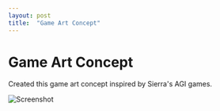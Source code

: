 ```yaml
---
layout: post
title:  "Game Art Concept"
---
```


# Game Art Concept

Created this game art concept inspired by Sierra's AGI games.

![Screenshot](https://images-wixmp-ed30a86b8c4ca887773594c2.wixmp.com/f/c4340bf5-4e0b-4caf-8931-5a47e42fcd06/debbyio-b3c5cfb7-16af-4c79-bc83-ea037a5c5512.png/v1/fill/w_1003,h_796,q_70,strp/16x16_scene_by_everuniverse_debbyio-pre.jpg?token=eyJ0eXAiOiJKV1QiLCJhbGciOiJIUzI1NiJ9.eyJzdWIiOiJ1cm46YXBwOiIsImlzcyI6InVybjphcHA6Iiwib2JqIjpbW3siaGVpZ2h0IjoiPD05NzEiLCJwYXRoIjoiXC9mXC9jNDM0MGJmNS00ZTBiLTRjYWYtODkzMS01YTQ3ZTQyZmNkMDZcL2RlYmJ5aW8tYjNjNWNmYjctMTZhZi00Yzc5LWJjODMtZWEwMzdhNWM1NTEyLnBuZyIsIndpZHRoIjoiPD0xMjIzIn1dXSwiYXVkIjpbInVybjpzZXJ2aWNlOmltYWdlLm9wZXJhdGlvbnMiXX0.SBc787_soOKa4qUSBIlaOfBcMkQ0QRUBFTHBJ-c8r1U)